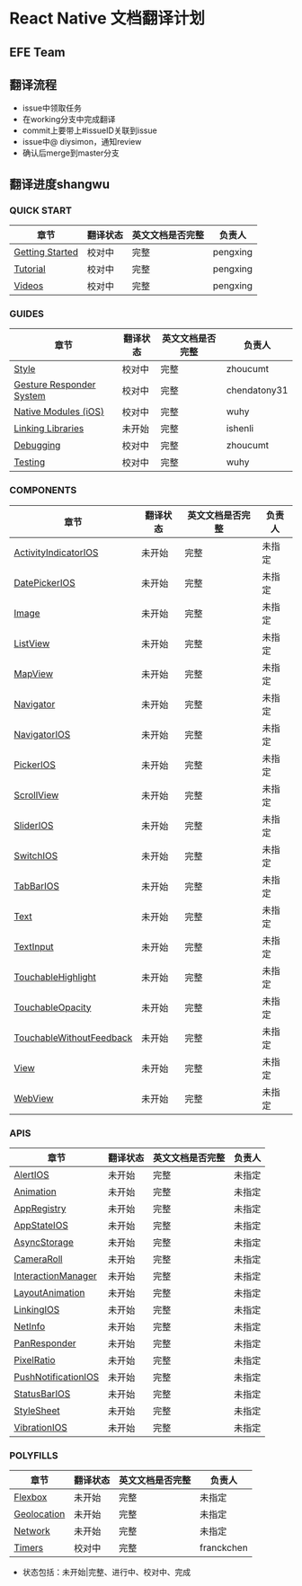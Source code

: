 # React Native 文档翻译计划
## EFE Team
## 翻译流程

* issue中领取任务
* 在working分支中完成翻译
* commit上要带上#issueID关联到issue
* issue中@ diysimon，通知review
* 确认后merge到master分支

## 翻译进度shangwu
### QUICK START
|章节|翻译状态|英文文档是否完整|负责人|
|----|----|----|------|
|[Getting Started](https://github.com/ecomfe/react-native-cn/blob/master/quick-start/GettingStarted.md)|校对中|完整|pengxing|
|[Tutorial](https://github.com/ecomfe/react-native-cn/blob/master/quick-start/Tutorial.md)|校对中|完整|pengxing|
|[Videos](https://github.com/ecomfe/react-native-cn/blob/master/quick-start/Videos.md)|校对中|完整|pengxing|

### GUIDES
|章节|翻译状态|英文文档是否完整|负责人|
|----|----|----|------|
|[Style](https://github.com/ecomfe/react-native-cn/blob/master/guides/Style.md)|校对中|完整|zhoucumt|
|[Gesture Responder System](https://github.com/ecomfe/react-native-cn/blob/master/guides/GestureResponderSystem.md)|校对中|完整|chendatony31|
|[Native Modules (iOS)](https://github.com/ecomfe/react-native-cn/blob/master/guides/NativeModulesIOS.md)|校对中|完整|wuhy|
|[Linking Libraries](https://github.com/ecomfe/react-native-cn/blob/master/guides/LinkingLibraries.md)|未开始|完整|ishenli|
|[Debugging](https://github.com/ecomfe/react-native-cn/blob/master/guides/Debugging.md)|校对中|完整|zhoucumt|
|[Testing](https://github.com/ecomfe/react-native-cn/blob/master/guides/Testing.md)|校对中|完整|wuhy|

### COMPONENTS
|章节|翻译状态|英文文档是否完整|负责人|
|----|----|----|------|
|[ActivityIndicatorIOS](https://github.com/ecomfe/react-native-cn/blob/master/components/ActivityIndicatorIOS.md)|未开始|完整|未指定|
|[DatePickerIOS](https://github.com/ecomfe/react-native-cn/blob/master/components/DatePickerIOS.md)|未开始|完整|未指定|
|[Image](https://github.com/ecomfe/react-native-cn/blob/master/components/Image.md)|未开始|完整|未指定|
|[ListView](https://github.com/ecomfe/react-native-cn/blob/master/components/ListView.md)|未开始|完整|未指定|
|[MapView](https://github.com/ecomfe/react-native-cn/blob/master/components/MapView.md)|未开始|完整|未指定|
|[Navigator](https://github.com/ecomfe/react-native-cn/blob/master/components/Navigator.md)|未开始|完整|未指定|
|[NavigatorIOS](https://github.com/ecomfe/react-native-cn/blob/master/components/NavigatorIOS.md)|未开始|完整|未指定|
|[PickerIOS](https://github.com/ecomfe/react-native-cn/blob/master/components/PickerIOS.md)|未开始|完整|未指定|
|[ScrollView](https://github.com/ecomfe/react-native-cn/blob/master/components/ScrollView.md)|未开始|完整|未指定|
|[SliderIOS](https://github.com/ecomfe/react-native-cn/blob/master/components/SliderIOS.md)|未开始|完整|未指定|
|[SwitchIOS](https://github.com/ecomfe/react-native-cn/blob/master/components/SwitchIOS.md)|未开始|完整|未指定|
|[TabBarIOS](https://github.com/ecomfe/react-native-cn/blob/master/components/TabBarIOS.md)|未开始|完整|未指定|
|[Text](https://github.com/ecomfe/react-native-cn/blob/master/components/Text.md)|未开始|完整|未指定|
|[TextInput](https://github.com/ecomfe/react-native-cn/blob/master/components/TextInput.md)|未开始|完整|未指定|
|[TouchableHighlight](https://github.com/ecomfe/react-native-cn/blob/master/components/TouchableHighlight.md)|未开始|完整|未指定|
|[TouchableOpacity](https://github.com/ecomfe/react-native-cn/blob/master/components/TouchableOpacity.md)|未开始|完整|未指定|
|[TouchableWithoutFeedback](https://github.com/ecomfe/react-native-cn/blob/master/components/TouchableWithoutFeedback.md)|未开始|完整|未指定|
|[View](https://github.com/ecomfe/react-native-cn/blob/master/components/View.md)|未开始|完整|未指定|
|[WebView](https://github.com/ecomfe/react-native-cn/blob/master/components/WebView.md)|未开始|完整|未指定|

### APIS
|章节|翻译状态|英文文档是否完整|负责人|
|----|----|----|------|
|[AlertIOS](https://github.com/ecomfe/react-native-cn/blob/master/apis/AlertIOS.md)|未开始|完整|未指定|
|[Animation](https://github.com/ecomfe/react-native-cn/blob/master/apis/Animation.md)|未开始|完整|未指定|
|[AppRegistry](https://github.com/ecomfe/react-native-cn/blob/master/apis/AppRegistry.md)|未开始|完整|未指定|
|[AppStateIOS](https://github.com/ecomfe/react-native-cn/blob/master/apis/AppStateIOS.md)|未开始|完整|未指定|
|[AsyncStorage](https://github.com/ecomfe/react-native-cn/blob/master/apis/AsyncStorage.md)|未开始|完整|未指定|
|[CameraRoll](https://github.com/ecomfe/react-native-cn/blob/master/apis/CameraRoll.md)|未开始|完整|未指定|
|[InteractionManager](https://github.com/ecomfe/react-native-cn/blob/master/apis/InteractionManager.md)|未开始|完整|未指定|
|[LayoutAnimation](https://github.com/ecomfe/react-native-cn/blob/master/apis/LayoutAnimation.md)|未开始|完整|未指定|
|[LinkingIOS](https://github.com/ecomfe/react-native-cn/blob/master/apis/LinkingIOS.md)|未开始|完整|未指定|
|[NetInfo](https://github.com/ecomfe/react-native-cn/blob/master/apis/NetInfo.md)|未开始|完整|未指定|
|[PanResponder](https://github.com/ecomfe/react-native-cn/blob/master/apis/PanResponder.md)|未开始|完整|未指定|
|[PixelRatio](https://github.com/ecomfe/react-native-cn/blob/master/apis/PixelRatio.md)|未开始|完整|未指定|
|[PushNotificationIOS](https://github.com/ecomfe/react-native-cn/blob/master/apis/PushNotificationIOS.md)|未开始|完整|未指定|
|[StatusBarIOS](https://github.com/ecomfe/react-native-cn/blob/master/apis/StatusBarIOS.md)|未开始|完整|未指定|
|[StyleSheet](https://github.com/ecomfe/react-native-cn/blob/master/apis/StyleSheet.md)|未开始|完整|未指定|
|[VibrationIOS](https://github.com/ecomfe/react-native-cn/blob/master/apis/VibrationIOS.md)|未开始|完整|未指定|

### POLYFILLS
|章节|翻译状态|英文文档是否完整|负责人|
|----|----|----|------|
|[Flexbox](https://github.com/ecomfe/react-native-cn/blob/master/polyfills/Flexbox.md)|未开始|完整|未指定|
|[Geolocation](https://github.com/ecomfe/react-native-cn/blob/master/polyfills/Geolocation.md)|未开始|完整|未指定|
|[Network](https://github.com/ecomfe/react-native-cn/blob/master/polyfills/Network.md)|未开始|完整|未指定|
|[Timers](https://github.com/ecomfe/react-native-cn/blob/master/polyfills/Timers.md)|校对中|完整|franckchen|

* 状态包括：未开始|完整、进行中、校对中、完成
